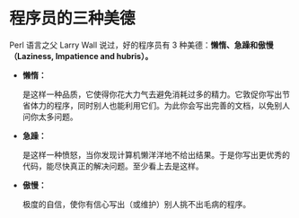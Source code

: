 # 程序员的三种美德

Perl 语言之父 Larry Wall 说过，好的程序员有 3 种美德：**懒惰、急躁和傲慢（Laziness, Impatience and hubris）。**

- **懒惰：**

  是这样一种品质，它使得你花大力气去避免消耗过多的精力。它敦促你写出节省体力的程序，同时别人也能利用它们。为此你会写出完善的文档，以免别人问你太多问题。

- **急躁：**

  是这样一种愤怒，当你发现计算机懒洋洋地不给出结果。于是你写出更优秀的代码，能尽快真正的解决问题。至少看上去是这样。

- **傲慢：**

  极度的自信，使你有信心写出（或维护）别人挑不出毛病的程序。
